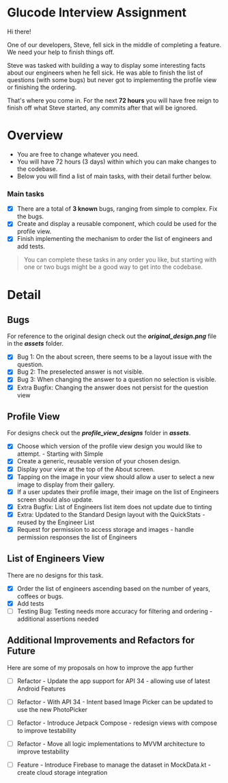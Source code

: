 # Glucode Interview Assignment

Hi there! 

One of our developers, Steve, fell sick in the middle of completing a feature. We need your help to finish things off.

Steve was tasked with building a way to display some interesting facts about our engineers when he fell sick. He was able to finish the list of questions (with some bugs) but never got to implementing the profile view or finishing the ordering.

That's where you come in.
For the next **72 hours** you will have free reign to finish off what Steve started, any commits after that will be ignored.

# Overview
- You are free to change whatever you need.
- You will have 72 hours (3 days) within which you can make changes to the codebase.
- Below you will find a list of main tasks, with their detail further below.

### Main tasks
- [x] There are a total of **3 known** bugs, ranging from simple to complex. Fix the bugs.
- [x] Create and display a reusable component, which could be used for the profile view.
- [x] Finish implementing the mechanism to order the list of engineers and add tests.

> You can complete these tasks in any order you like, but starting with one or two bugs might be a good way to get into the codebase.

# Detail
## Bugs
For reference to the original design check out the ***original_design.png*** file in the ***assets*** folder. 
- [x] Bug 1: On the about screen, there seems to be a layout issue with the question.
- [x] Bug 2: The preselected answer is not visible. 
- [x] Bug 3: When changing the answer to a question no selection is visible. 
- [x] Extra Bugfix: Changing the answer does not persist for the question view

## Profile View
For designs check out the ***profile_view_designs*** folder in ***assets***.
- [x] Choose which version of the profile view design you would like to attempt. - Starting with Simple
- [x] Create a generic, reusable version of your chosen design.
- [x] Display your view at the top of the About screen.
- [x] Tapping on the image in your view should allow a user to select a new image to display from their gallery.
- [x] If a user updates their profile image, their image on the list of Engineers screen should also update.
- [x] Extra Bugfix: List of Engineers list item does not update due to tinting
- [x] Extra: Updated to the Standard Design layout with the QuickStats - reused by the Engineer List
- [x] Request for permission to access storage and images - handle permission responses the list of Engineers

## List of Engineers View
There are no designs for this task.
- [x] Order the list of engineers ascending based on the number of years, coffees or bugs.
- [x] Add tests
- [ ] Testing Bug: Testing needs more accuracy for filtering and ordering - additional assertions needed

## Additional Improvements and Refactors for Future
Here are some of my proposals on how to improve the app further
- [ ] Refactor - Update the app support for API 34 - allowing use of latest Android Features
- [ ] Refactor - With API 34 - Intent based Image Picker can be updated to use the new PhotoPicker
- [ ] Refactor - Introduce Jetpack Compose - redesign views with compose to improve testability
- [ ] Refactor - Move all logic implementations to MVVM architecture to improve testability
- [ ] Feature - Introduce Firebase to manage the dataset in MockData.kt - create cloud storage integration




